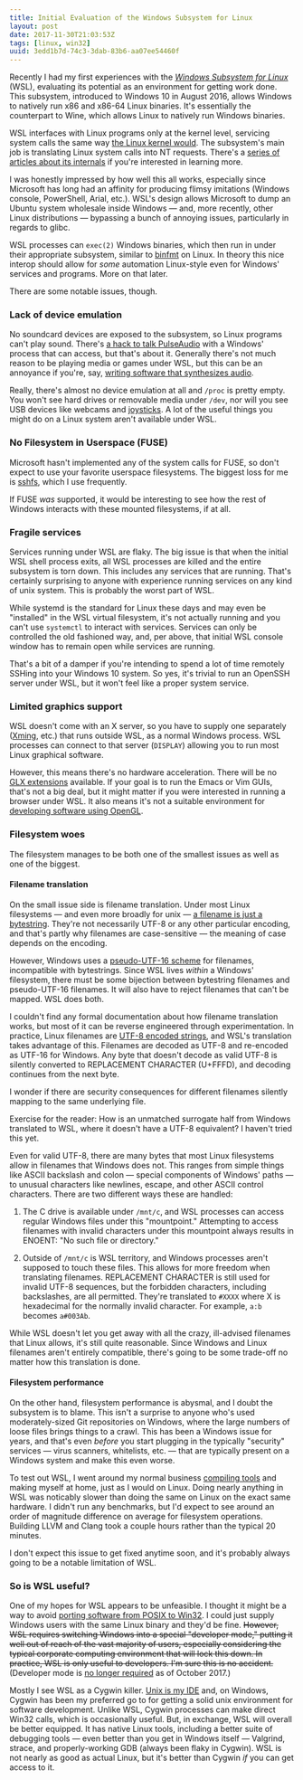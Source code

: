 ```yaml
---
title: Initial Evaluation of the Windows Subsystem for Linux
layout: post
date: 2017-11-30T21:03:53Z
tags: [linux, win32]
uuid: 3edd1b7d-74c3-3dab-83b6-aa07ee54460f
---
```


Recently I had my first experiences with the [*Windows Subsystem for
Linux*][wsl] (WSL), evaluating its potential as an environment for
getting work done. This subsystem, introduced to Windows 10 in August
2016, allows Windows to natively run x86 and x86-64 Linux binaries.
It's essentially the counterpart to Wine, which allows Linux to
natively run Windows binaries.

WSL interfaces with Linux programs only at the kernel level, servicing
system calls the same way [the Linux kernel would][raw]. The
subsystem's main job is translating Linux system calls into NT
requests. There's a [series of articles about its internals][blog] if
you're interested in learning more.

I was honestly impressed by how well this all works, especially since
Microsoft has long had an affinity for producing flimsy imitations
(Windows console, PowerShell, Arial, etc.). WSL's design allows
Microsoft to dump an Ubuntu system wholesale inside Windows — and,
more recently, other Linux distributions — bypassing a bunch of
annoying issues, particularly in regards to glibc.

WSL processes can `exec(2)` Windows binaries, which then run in under
their appropriate subsystem, similar to [binfmt][binfmt] on Linux. In
theory this nice interop should allow for *some* automation
Linux-style even for Windows' services and programs. More on that
later.

There are some notable issues, though.

### Lack of device emulation

No soundcard devices are exposed to the subsystem, so Linux programs
can't play sound. There's [a hack to talk PulseAudio][pa] with a
Windows' process that can access, but that's about it. Generally
there's not much reason to be playing media or games under WSL, but
this can be an annoyance if you're, say, [writing software that
synthesizes audio][mm].

Really, there's almost no device emulation at all and `/proc` is
pretty empty. You won't see hard drives or removable media under
`/dev`, nor will you see USB devices like webcams and
[joysticks][joy]. A lot of the useful things you might do on a Linux
system aren't available under WSL.

### No Filesystem in Userspace (FUSE)

Microsoft hasn't implemented any of the system calls for FUSE, so don't
expect to use your favorite userspace filesystems. The biggest loss for
me is [sshfs][sshfs], which I use frequently.

If FUSE *was* supported, it would be interesting to see how the rest of
Windows interacts with these mounted filesystems, if at all.

### Fragile services

Services running under WSL are flaky. The big issue is that when the
initial WSL shell process exits, all WSL processes are killed and the
entire subsystem is torn down. This includes any services that are
running. That's certainly surprising to anyone with experience running
services on any kind of unix system. This is probably the worst part
of WSL.

While systemd is the standard for Linux these days and may even be
"installed" in the WSL virtual filesystem, it's not actually running
and you can't use `systemctl` to interact with services. Services can
only be controlled the old fashioned way, and, per above, that initial
WSL console window has to remain open while services are running.

That's a bit of a damper if you're intending to spend a lot of time
remotely SSHing into your Windows 10 system. So yes, it's trivial to run
an OpenSSH server under WSL, but it won't feel like a proper system
service.

### Limited graphics support

WSL doesn't come with an X server, so you have to supply one
separately ([Xming][xming], etc.) that runs outside WSL, as a normal
Windows process. WSL processes can connect to that server (`DISPLAY`)
allowing you to run most Linux graphical software.

However, this means there's no hardware acceleration. There will be no
[GLX extensions][GLX] available. If your goal is to run the Emacs or
Vim GUIs, that's not a big deal, but it might matter if you were
interested in running a browser under WSL. It also means it's not a
suitable environment for [developing software using OpenGL][opengl].

### Filesystem woes

The filesystem manages to be both one of the smallest issues as well
as one of the biggest.

#### Filename translation

On the small issue side is filename translation. Under most Linux
filesystems — and even more broadly for unix — [a filename is just a
bytestring][case]. They're not necessarily UTF-8 or any other
particular encoding, and that's partly why filenames are
case-sensitive — the meaning of case depends on the encoding.

However, Windows uses a [pseudo-UTF-16 scheme][four] for filenames,
incompatible with bytestrings. Since WSL lives *within* a Windows'
filesystem, there must be some bijection between bytestring filenames
and pseudo-UTF-16 filenames. It will also have to reject filenames
that can't be mapped. WSL does both.

I couldn't find any formal documentation about how filename
translation works, but most of it can be reverse engineered through
experimentation. In practice, Linux filenames are [UTF-8 encoded
strings][utf8], and WSL's translation takes advantage of this.
Filenames are decoded as UTF-8 and re-encoded as UTF-16 for Windows.
Any byte that doesn't decode as valid UTF-8 is silently converted to
REPLACEMENT CHARACTER (U+FFFD), and decoding continues from the next
byte.

I wonder if there are security consequences for different filenames
silently mapping to the same underlying file.

Exercise for the reader: How is an unmatched surrogate half from
Windows translated to WSL, where it doesn't have a UTF-8 equivalent? I
haven't tried this yet.

Even for valid UTF-8, there are many bytes that most Linux filesystems
allow in filenames that Windows does not. This ranges from simple things
like ASCII backslash and colon — special components of Windows' paths —
to unusual characters like newlines, escape, and other ASCII control
characters. There are two different ways these are handled:

1. The C drive is available under `/mnt/c`, and WSL processes can access
   regular Windows files under this "mountpoint." Attempting to access
   filenames with invalid characters under this mountpoint always
   results in ENOENT: "No such file or directory."

2. Outside of `/mnt/c` is WSL territory, and Windows processes aren't
   supposed to touch these files. This allows for more freedom when
   translating filenames. REPLACEMENT CHARACTER is still used for
   invalid UTF-8 sequences, but the forbidden characters, including
   backslashes, are all permitted. They're translated to `#XXXX` where X
   is hexadecimal for the normally invalid character. For example, `a:b`
   becomes `a#003Ab`.

While WSL doesn't let you get away with all the crazy, ill-advised
filenames that Linux allows, it's still quite reasonable. Since Windows
and Linux filenames aren't entirely compatible, there's going to be some
trade-off no matter how this translation is done.

#### Filesystem performance

On the other hand, filesystem performance is abysmal, and I doubt the
subsystem is to blame. This isn't a surprise to anyone who's used
moderately-sized Git repositories on Windows, where the large numbers
of loose files brings things to a crawl. This has been a Windows issue
for years, and that's even *before* you start plugging in the
typically "security" services — virus scanners, whitelists, etc. —
that are typically present on a Windows system and make this even
worse.

To test out WSL, I went around my normal business [compiling
tools][home] and making myself at home, just as I would on Linux.
Doing nearly anything in WSL was noticably slower than doing the same
on Linux on the exact same hardware. I didn't run any benchmarks, but
I'd expect to see around an order of magnitude difference on average
for filesystem operations. Building LLVM and Clang took a couple
hours rather than the typical 20 minutes.

I don't expect this issue to get fixed anytime soon, and it's probably
always going to be a notable limitation of WSL.

### So is WSL useful?

One of my hopes for WSL appears to be unfeasible. I thought it might
be a way to avoid [porting software from POSIX to Win32][port]. I
could just supply Windows users with the same Linux binary and they'd
be fine. ~~However, WSL requires switching Windows into a special
"developer mode," putting it well out of reach of the vast majority of
users, especially considering the typical corporate computing
environment that will lock this down. In practice, WSL is only useful
to developers. I'm sure this is no accident.~~ (Developer mode is [no
longer required][mode] as of October 2017.)

Mostly I see WSL as a Cygwin killer. [Unix is my IDE][ide] and, on
Windows, Cygwin has been my preferred go to for getting a solid unix
environment for software development. Unlike WSL, Cygwin processes can
make direct Win32 calls, which is occasionally useful. But, in exchange,
WSL will overall be better equipped. It has native Linux tools,
including a better suite of debugging tools — even better than you get
in Windows itself — Valgrind, strace, and properly-working GDB (always
been flaky in Cygwin). WSL is not nearly as good as actual Linux, but
it's better than Cygwin *if* you can get access to it.


[binfmt]: https://github.com/torvalds/linux/blob/master/Documentation/admin-guide/binfmt-misc.rst
[blog]: https://blogs.msdn.microsoft.com/wsl/
[four]: /blog/2016/06/13/
[joy]: /blog/2016/11/05/
[mm]: /blog/2017/11/03/
[opengl]: /blog/2015/06/06/
[pa]: https://trzeci.eu/configure-graphic-and-sound-on-wsl/
[sshfs]: https://github.com/libfuse/sshfs
[wine]: https://www.winehq.org/
[wsl]: https://blogs.msdn.microsoft.com/wsl/2016/04/22/windows-subsystem-for-linux-overview/
[xming]: https://sourceforge.net/projects/xming/
[raw]: /blog/2015/05/15/
[case]: http://yarchive.net/comp/linux/case_insensitive_filenames.html
[utf8]: /blog/2017/10/06/
[glx]: https://en.wikipedia.org/wiki/GLX
[home]: /blog/2017/06/19/
[ide]: https://sanctum.geek.nz/arabesque/series/unix-as-ide/
[port]: /blog/2017/03/30/
[mode]: https://blogs.msdn.microsoft.com/commandline/2017/10/11/whats-new-in-wsl-in-windows-10-fall-creators-update/
